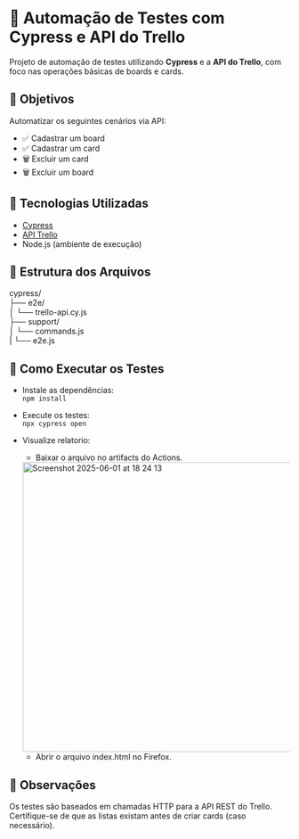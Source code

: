 # 🧪 Automação de Testes com Cypress e API do Trello

Projeto de automação de testes utilizando **Cypress** e a **API do Trello**, com foco nas operações básicas de boards e cards.

## 🚀 Objetivos

Automatizar os seguintes cenários via API:
- ✅ Cadastrar um board
- ✅ Cadastrar um card
- 🗑️ Excluir um card
- 🗑️ Excluir um board

## 🧰 Tecnologias Utilizadas

- [Cypress](https://www.cypress.io/)
- [API Trello](https://developers.trello.com/docs/api-introduction)
- Node.js (ambiente de execução)

## 📁 Estrutura dos Arquivos

cypress/  
├── e2e/  
│   └── trello-api.cy.js  
├── support/  
│   └── commands.js  
|   └── e2e.js  

## 🧪 Como Executar os Testes

- Instale as dependências:  
```npm install```

- Execute os testes:  
```npx cypress open``` 

- Visualize relatorio:   

    - Baixar o arquivo no artifacts do Actions.  

  <img width="520" alt="Screenshot 2025-06-01 at 18 24 13" src="https://github.com/user-attachments/assets/e8581ab3-7f5c-4d30-a31f-d566064a0829" />  

    - Abrir o arquivo index.html no Firefox.  

## 📌 Observações

Os testes são baseados em chamadas HTTP para a API REST do Trello.
Certifique-se de que as listas existam antes de criar cards (caso necessário).
